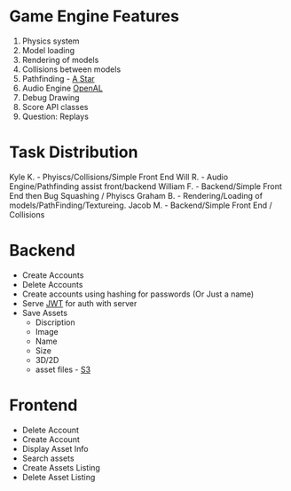 # Game Engine Features
1. Physics system
2. Model loading
3. Rendering of models 
4. Collisions between models 
5. Pathfinding - [A Star](https://en.wikipedia.org/wiki/A*_search_algorithm#Complexity)
6. Audio Engine [OpenAL](https://www.openal.org/documentation/openal-1.1-specification.pdf)
7. Debug Drawing
8. Score API classes
9. Question: Replays





# Task Distribution
Kyle K. - Phyiscs/Collisions/Simple Front End
Will R. - Audio Engine/Pathfinding assist front/backend
William F. - Backend/Simple Front End then Bug Squashing / Phyiscs
Graham B. - Rendering/Loading of models/PathFinding/Textureing.
Jacob M. - Backend/Simple Front End / Collisions


# Backend
- Create Accounts
- Delete Accounts
- Create accounts using hashing for passwords (Or Just a name)
- Serve [JWT](https://jwt.io/) for auth with server 
- Save Assets 
	- Discription 
	- Image
	- Name
	- Size
	- 3D/2D
	- asset files - [S3](https://aws.amazon.com/s3/?trkCampaign=acq_paid_search_brand&sc_channel=ps&sc_campaign=acquisition_US&sc_publisher=Google&sc_category=Storage&sc_country=US&sc_geo=NAMER&sc_outcome=acq&sc_detail=%2Bamazon%20%2Bweb%20%2Bstorage&sc_content={adgroup}&sc_matchtype=b&sc_segment=463367501468&sc_medium=ACQ-P|PS-GO|Brand|Desktop|SU|Storage|Solution|US|EN|Sitelink&s_kwcid=AL!4422!3!463367501468!b!!g!!%2Bamazon%20%2Bweb%20%2Bstorage&ef_id=CjwKCAiAo4OQBhBBEiwA5KWu_4DlyR3FcBrg8z7G7I-rBr7cCc9Ct2WCaBVbEb0LkPKqLnmuu6bxyhoCmuYQAvD_BwE:G:s&s_kwcid=AL!4422!3!463367501468!b!!g!!%2Bamazon%20%2Bweb%20%2Bstorage)

# Frontend
- Delete Account
- Create Account
- Display Asset Info
- Search assets
- Create Assets Listing
- Delete Asset Listing

